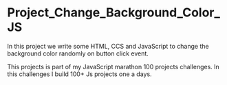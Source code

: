 # Project_Change_Background_Color_JS
In this project we write some HTML, CCS and JavaScript to change the background color randomly on button click event.

This projects is part of my JavaScript marathon 100 projects challenges. In this challenges I build 100+ Js projects one a days.

